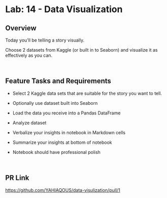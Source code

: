# Lab: 14 - Data Visualization

## Overview

Today you’ll be telling a story visually.

Choose 2 datasets from Kaggle (or built in to Seaborn) and visualize it as effectively as you can.

&nbsp;

## Feature Tasks and Requirements

- Select 2 Kaggle data sets that are suitable for the story you want to tell.

- Optionally use dataset built into Seaborn

- Load the data you receive into a Pandas DataFrame

- Analyze dataset

- Verbalize your insights in notebook in Markdown cells

- Summarize your insights at bottom of notebook

- Notebook should have professional polish

&nbsp;

## PR Link

<https://github.com/YAHIAQOUS/data-visulization/pull/1>
